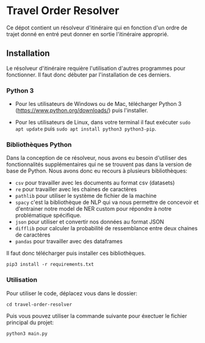 # Travel Order Resolver

Ce dépot contient un résolveur d'itinéraire qui en fonction d'un ordre de trajet donné en entré peut donner en sortie l'itinéraire approprié. 

## Installation 

Le résolveur d'itinéraire requière l'utilisation d'autres programmes pour fonctionner. Il faut donc débuter par l'installation de ces derniers. 

### Python 3  

+ Pour les utilisateurs de Windows ou de Mac, télécharger Python 3 (https://www.python.org/downloads/) puis l'installer.

+ Pour les utilisateurs de Linux, dans votre terminal il faut exécuter ```sudo apt update``` puis ```sudo apt install python3 python3-pip```.

### Bibliothèques Python

Dans la conception de ce résolveur, nous avons eu besoin d'utiliser des fonctionnalités supplémentaires qui ne se trouvent pas dans la version de base de Python. Nous avons donc eu recours à plusieurs bibliothèques: 

+ ```csv``` pour travailler avec les documents au format csv (datasets)
+ ```re``` pour travailler avec les chaines de caractères
+ ```pathlib``` pour utiliser le système de fichier de la machine
+ ```spacy``` c'est la bibliothèque de NLP qui va nous permettre de concevoir et d'entrainer notre model de NER custom pour répondre à notre problématique spécifique.
+ ```json``` pour utiliser et convertir nos données au format JSON
+ ```difflib``` pour calculer la probabilité de ressemblance entre deux chaines de caractères
+ ```pandas``` pour travailler avec des dataframes

Il faut donc télécharger puis installer ces bibliothèques. 

```
pip3 install -r requirements.txt
```

### Utilisation 

Pour utiliser le code, déplacez vous dans le dossier: 

```
cd travel-order-resolver 
```

Puis vous pouvez utiliser la commande suivante pour éxectuer le fichier principal du projet:

```
python3 main.py
```